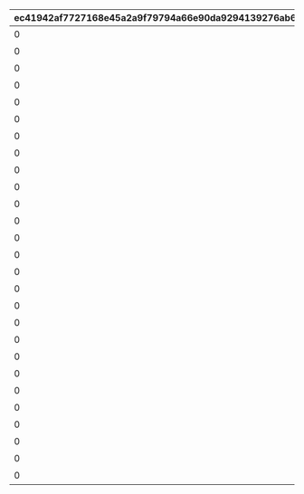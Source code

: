 |ec41942af7727168e45a2a9f79794a66e90da9294139276ab67407d7d175570f|b47829b9b4e5d4ad2dd50cef959860b1c608ff5ec3934dcb35d2cb92f11228ae|aafaa18b98a96099c60f8e4578ac58f5f02aadaa35aee6b73aca41902e72fe85|2ad9a424df89313b93d562fa48689731018220b74b39eb53cafe0c9f7ee0e2fb|e49404cf9fac1bcb127be72b5702180a2388f50622369bacd5b77e3f8124fcf0|b7446d8a2ecbcf42c6035fc1587fb7088d7a420faec77b87c2ef2c0f2050bafe|ee03d9fee8c65015541ad7717fd0f6648c6011274e763f8f210311db7134b286|77ed077053c55650a62cdfd622f9ece09e22ee49c9422a87e5d3a190175892e1|232daf74c295e3c65aa56a0e8aa3cf096056aeea5c15a79fc64b7e22154d4682|69bc66d8581ffc9268b0124afe3e80bf707f3b78ab8f644f0d6743b5f30fbde0|07d0bc16e0e423caac3ac0245aa58bcf5684791cf687a81ff1d28f323023080b|df391a4615d19ebe3a6fd87a06a1c0513680e6badc3154861ec10795281b61e5|c5d9cdeb4226c229c4145e62894db479ca25a9ed8aa9eebd55bae4c091270075|3f4ab93b9746374fcb57e27f97aac587e7dec8b763b926887edf4b25ae9914ef|c22309bc69e61c6730da3491496526cf350491dda100bbaa031d11117a4fa76b|
| --- | --- | --- | --- | --- | --- | --- | --- | --- | --- | --- | --- | --- | --- | --- |
|0|924073001|92407|92407010|90|924070100|25|924072001|6|92407020|1|8|0|96|前哨クエスト|
|0|924073002|92407|92407020|90|924070200|25|924072002|6|92407030|2|8|92407010|96|前哨クエスト|
|0|924073003|92407|92407030|90|924070300|25|924072003|6|0|3|8|92407020|96|前哨クエスト|
|0|924083001|92408|92408010|90|924080100|25|924082001|25|92408020|1|25|0|540|前哨クエスト|
|0|924083002|92408|92408020|90|924080200|25|924082002|25|92408030|2|25|92408010|540|前哨クエスト|
|0|924083003|92408|92408030|90|924080300|25|924082003|25|0|3|25|92408020|540|前哨クエスト|
|0|924093001|92409|92409010|90|924090100|25|924092001|25|92409020|1|25|0|540|前哨クエスト|
|0|924093002|92409|92409020|90|924090200|25|924092002|25|92409030|2|25|92409010|540|前哨クエスト|
|0|924093003|92409|92409030|90|924090300|25|924092003|25|0|3|25|92409020|540|前哨クエスト|
|0|924103001|92410|92410010|90|924100100|25|924102001|25|92410020|1|25|0|540|前哨クエスト|
|0|924103002|92410|92410020|90|924100200|25|924102002|25|92410030|2|25|92410010|540|前哨クエスト|
|0|924103003|92410|92410030|90|924100300|25|924102003|25|0|3|25|92410020|540|前哨クエスト|
|0|924113001|92411|92411010|90|924110100|25|924112001|25|92411020|1|25|0|540|前哨クエスト|
|0|924113002|92411|92411020|90|924110200|25|924112002|25|92411030|2|25|92411010|540|前哨クエスト|
|0|924113003|92411|92411030|90|924110300|25|924112003|25|0|3|25|92411020|540|前哨クエスト|
|0|924123001|92412|92412010|90|924120100|25|924122001|25|92412020|1|25|0|540|前哨クエスト|
|0|924123002|92412|92412020|90|924120200|25|924122002|25|92412030|2|25|92412010|540|前哨クエスト|
|0|924123003|92412|92412030|90|924120300|25|924122003|25|0|3|25|92412020|540|前哨クエスト|
|0|924143001|92414|92414010|90|924140100|25|924142001|25|92414020|1|25|0|540|前哨クエスト|
|0|924143002|92414|92414020|90|924140200|25|924142002|25|92414030|2|25|92414010|540|前哨クエスト|
|0|924143003|92414|92414030|90|924140300|25|924142003|25|0|3|25|92414020|540|前哨クエスト|
|0|924153001|92415|92415010|90|924150100|25|924152001|25|92415020|1|25|0|540|前哨クエスト|
|0|924153002|92415|92415020|90|924150200|25|924152002|25|92415030|2|25|92415010|540|前哨クエスト|
|0|924153003|92415|92415030|90|924150300|25|924152003|25|0|3|25|92415020|540|前哨クエスト|
|0|925013001|92413|92501010|90|925010100|25|925012001|25|92501020|1|25|0|540|前哨クエスト|
|0|925013002|92413|92501020|90|925010200|25|925012002|25|92501030|2|25|92501010|540|前哨クエスト|
|0|925013003|92413|92501030|90|925010300|25|925012003|25|0|3|25|92501020|540|前哨クエスト|